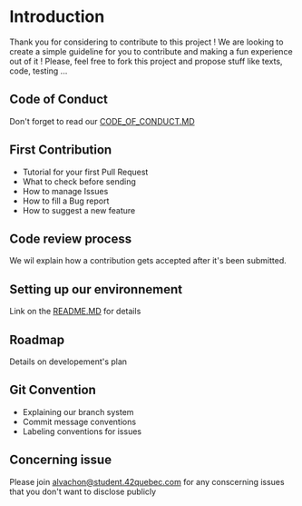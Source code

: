 # Introduction
Thank you for considering to contribute to this project ! We are looking to create a simple guideline for you to contribute and making a fun experience out of it ! Please, feel free to fork this project and propose stuff like texts, code, testing ... 
## Code of Conduct
Don't forget to read our [CODE_OF_CONDUCT.MD]()
## First Contribution
* Tutorial for your first Pull Request
* What to check before sending
* How to manage Issues
* How to fill a Bug report
* How to suggest a new feature
## Code review process
We wil explain how a contribution gets accepted after it's been submitted.
## Setting up our environnement
Link on the [README.MD]() for details
## Roadmap
Details on developement's plan
## Git Convention
* Explaining our branch system
* Commit message conventions
* Labeling conventions for issues
## Concerning issue
Please join alvachon@student.42quebec.com for any conscerning issues that you don't want to disclose publicly
